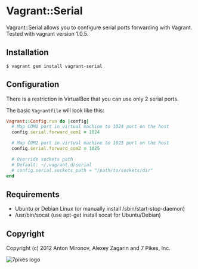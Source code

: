 # Vagrant::Serial

Vagrant::Serial allows you to configure serial ports forwarding with Vagrant.
Tested with vagrant version 1.0.5.

## Installation

    $ vagrant gem install vagrant-serial

## Configuration

There is a restriction in VirtualBox that you can use only 2 serial ports.

The basic `Vagrantfile` will look like this:

```ruby
Vagrant::Config.run do |config|
  # Map COM1 port in virtual machine to 1024 port on the host
  config.serial.forward_com1 = 1024

  # Map COM2 port in virtual machine to 1025 port on the host
  config.serial.forward_com2 = 1025

  # Override sockets path
  # Default: ~/.vagrant.d/serial
  # config.serial.sockets_path = "/path/to/sockets/dir"
end
```

## Requirements
- Ubuntu or Debian Linux (or manually install /sbin/start-stop-daemon)
- /usr/bin/socat (use apt-get install socat for Ubuntu/Debian)

## Copyright
Copyright (c) 2012 Anton Mironov, Alexey Zagarin and 7 Pikes, Inc.

![7pikes logo](https://github.com/wiki/7Pikes/vagrant-serial/Logo.png)
